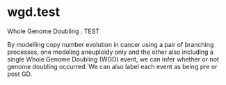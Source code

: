 # wgd.test
Whole Genome Doubling . TEST

By modelling copy number evolution in cancer using a pair of branching processes, one modeling aneuploidy only and the other also including a single Whole Genome Doubling (WGD) event, we can infer whether or not genome doubling occurred. We can also label each event as being pre or post GD.
